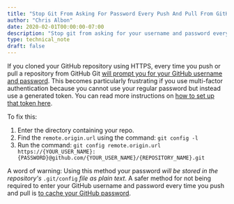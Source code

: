 ```yaml
---
title: "Stop Git From Asking For Password Every Push And Pull From GitHub"
author: "Chris Albon"
date: 2020-02-01T00:00:00-07:00
description: "Stop git from asking for your username and password every time"
type: technical_note
draft: false
---
```


If you cloned your GitHub repository using HTTPS, every time you push or pull a repository from GitHub Git [will prompt you for your GitHub username and password](https://help.github.com/en/github/using-git/why-is-git-always-asking-for-my-password). This becomes particularly frustrating if you use multi-factor authentication because you cannot use your regular password but instead use a generated token. You can read more instructions on [how to set up that token here](https://github.blog/2013-09-03-two-factor-authentication/).

To fix this: 

1. Enter the directory containing your repo.
2. Find the `remote.origin.url` using the command: `git config -l`
3. Run the command: `git config remote.origin.url https://{YOUR_USER_NAME}:{PASSWORD}@github.com/{YOUR_USER_NAME}/{REPOSITORY_NAME}.git`

A word of warning: Using this method your password *will be stored in the repository's* `.git/config` *file as plain text*. A safer method for not being required to enter your GitHub username and password every time you push and pull is [to cache your GitHub password](https://help.github.com/en/github/using-git/caching-your-github-password-in-git).
